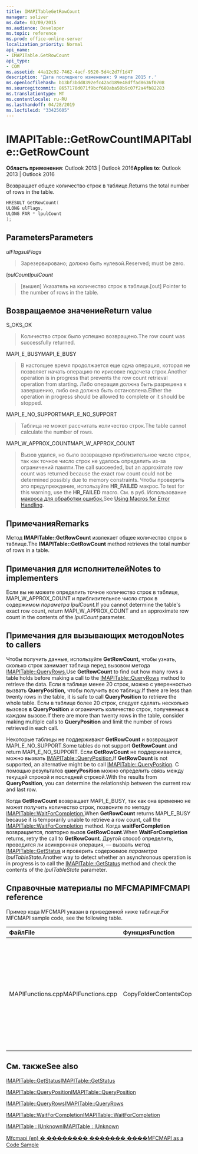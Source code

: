 ```yaml
---
title: IMAPITableGetRowCount
manager: soliver
ms.date: 03/09/2015
ms.audience: Developer
ms.topic: reference
ms.prod: office-online-server
localization_priority: Normal
api_name:
- IMAPITable.GetRowCount
api_type:
- COM
ms.assetid: 44a12c92-7462-4acf-9520-5d4c2d7f1d47
description: 'Дата последнего изменения: 9 марта 2015 г.'
ms.openlocfilehash: b13bf3bdd8392efc42ad189e48dffad8636f0708
ms.sourcegitcommit: 8657170d071f9bcf680aba50b9c07f2a4fb82283
ms.translationtype: MT
ms.contentlocale: ru-RU
ms.lasthandoff: 04/28/2019
ms.locfileid: "33425605"
---
```

# <a name="imapitablegetrowcount"></a><span data-ttu-id="11bb5-103">IMAPITable::GetRowCount</span><span class="sxs-lookup"><span data-stu-id="11bb5-103">IMAPITable::GetRowCount</span></span>

  
  
<span data-ttu-id="11bb5-104">**Область применения**: Outlook 2013 | Outlook 2016</span><span class="sxs-lookup"><span data-stu-id="11bb5-104">**Applies to**: Outlook 2013 | Outlook 2016</span></span> 
  
<span data-ttu-id="11bb5-105">Возвращает общее количество строк в таблице.</span><span class="sxs-lookup"><span data-stu-id="11bb5-105">Returns the total number of rows in the table.</span></span> 
  
```cpp
HRESULT GetRowCount(
ULONG ulFlags,
ULONG FAR * lpulCount
);
```

## <a name="parameters"></a><span data-ttu-id="11bb5-106">Parameters</span><span class="sxs-lookup"><span data-stu-id="11bb5-106">Parameters</span></span>

 <span data-ttu-id="11bb5-107">_ulFlags_</span><span class="sxs-lookup"><span data-stu-id="11bb5-107">_ulFlags_</span></span>
  
> <span data-ttu-id="11bb5-108">Зарезервировано; должно быть нулевой.</span><span class="sxs-lookup"><span data-stu-id="11bb5-108">Reserved; must be zero.</span></span>
    
 <span data-ttu-id="11bb5-109">_lpulCount_</span><span class="sxs-lookup"><span data-stu-id="11bb5-109">_lpulCount_</span></span>
  
> <span data-ttu-id="11bb5-110">[вышел] Указатель на количество строк в таблице.</span><span class="sxs-lookup"><span data-stu-id="11bb5-110">[out] Pointer to the number of rows in the table.</span></span>
    
## <a name="return-value"></a><span data-ttu-id="11bb5-111">Возвращаемое значение</span><span class="sxs-lookup"><span data-stu-id="11bb5-111">Return value</span></span>

<span data-ttu-id="11bb5-112">S_OK</span><span class="sxs-lookup"><span data-stu-id="11bb5-112">S_OK</span></span> 
  
> <span data-ttu-id="11bb5-113">Количество строк было успешно возвращено.</span><span class="sxs-lookup"><span data-stu-id="11bb5-113">The row count was successfully returned.</span></span>
    
<span data-ttu-id="11bb5-114">MAPI_E_BUSY</span><span class="sxs-lookup"><span data-stu-id="11bb5-114">MAPI_E_BUSY</span></span> 
  
> <span data-ttu-id="11bb5-115">В настоящее время продолжается еще одна операция, которая не позволяет начать операцию по ирисовке подсчета строк.</span><span class="sxs-lookup"><span data-stu-id="11bb5-115">Another operation is in progress that prevents the row count retrieval operation from starting.</span></span> <span data-ttu-id="11bb5-116">Либо операция должна быть разрешена к завершению, либо она должна быть остановлена.</span><span class="sxs-lookup"><span data-stu-id="11bb5-116">Either the operation in progress should be allowed to complete or it should be stopped.</span></span>
    
<span data-ttu-id="11bb5-117">MAPI_E_NO_SUPPORT</span><span class="sxs-lookup"><span data-stu-id="11bb5-117">MAPI_E_NO_SUPPORT</span></span> 
  
> <span data-ttu-id="11bb5-118">Таблица не может рассчитать количество строк.</span><span class="sxs-lookup"><span data-stu-id="11bb5-118">The table cannot calculate the number of rows.</span></span>
    
<span data-ttu-id="11bb5-119">MAPI_W_APPROX_COUNT</span><span class="sxs-lookup"><span data-stu-id="11bb5-119">MAPI_W_APPROX_COUNT</span></span> 
  
> <span data-ttu-id="11bb5-120">Вызов удался, но было возвращено приблизительное число строк, так как точное число строк не удалось определить из-за ограничений памяти.</span><span class="sxs-lookup"><span data-stu-id="11bb5-120">The call succeeded, but an approximate row count was returned because the exact row count could not be determined possibly due to memory constraints.</span></span> <span data-ttu-id="11bb5-121">Чтобы проверить это предупреждение, используйте **HR_FAILED** макрос.</span><span class="sxs-lookup"><span data-stu-id="11bb5-121">To test for this warning, use the **HR_FAILED** macro.</span></span> <span data-ttu-id="11bb5-122">См. в руб. Использование [макроса для обработки ошибок.](using-macros-for-error-handling.md)</span><span class="sxs-lookup"><span data-stu-id="11bb5-122">See [Using Macros for Error Handling](using-macros-for-error-handling.md).</span></span>
    
## <a name="remarks"></a><span data-ttu-id="11bb5-123">Примечания</span><span class="sxs-lookup"><span data-stu-id="11bb5-123">Remarks</span></span>

<span data-ttu-id="11bb5-124">Метод **IMAPITable::GetRowCount** извлекает общее количество строк в таблице.</span><span class="sxs-lookup"><span data-stu-id="11bb5-124">The **IMAPITable::GetRowCount** method retrieves the total number of rows in a table.</span></span> 
  
## <a name="notes-to-implementers"></a><span data-ttu-id="11bb5-125">Примечания для исполнителей</span><span class="sxs-lookup"><span data-stu-id="11bb5-125">Notes to implementers</span></span>

<span data-ttu-id="11bb5-126">Если вы не можете определить точное количество строк в таблице, MAPI_W_APPROX_COUNT и приблизительное число строк в содержимом _параметра lpulCount._</span><span class="sxs-lookup"><span data-stu-id="11bb5-126">If you cannot determine the table's exact row count, return MAPI_W_APPROX_COUNT and an approximate row count in the contents of the  _lpulCount_ parameter.</span></span> 
  
## <a name="notes-to-callers"></a><span data-ttu-id="11bb5-127">Примечания для вызывающих методов</span><span class="sxs-lookup"><span data-stu-id="11bb5-127">Notes to callers</span></span>

<span data-ttu-id="11bb5-128">Чтобы получить данные, используйте **GetRowCount,** чтобы узнать, сколько строк занимает таблица перед вызовом метода [IMAPITable::QueryRows.](imapitable-queryrows.md)</span><span class="sxs-lookup"><span data-stu-id="11bb5-128">Use **GetRowCount** to find out how many rows a table holds before making a call to the [IMAPITable::QueryRows](imapitable-queryrows.md) method to retrieve the data.</span></span> <span data-ttu-id="11bb5-129">Если в таблице менее 20 строк, можно с уверенностью вызвать **QueryPosition,** чтобы получить всю таблицу.</span><span class="sxs-lookup"><span data-stu-id="11bb5-129">If there are less than twenty rows in the table, it is safe to call **QueryPosition** to retrieve the whole table.</span></span> <span data-ttu-id="11bb5-130">Если в таблице более 20 строк, следует сделать несколько вызовов **в QueryPosition** и ограничить количество строк, полученных в каждом вызове.</span><span class="sxs-lookup"><span data-stu-id="11bb5-130">If there are more than twenty rows in the table, consider making multiple calls to **QueryPosition** and limit the number of rows retrieved in each call.</span></span> 
  
<span data-ttu-id="11bb5-131">Некоторые таблицы не поддерживают **GetRowCount** и возвращают MAPI_E_NO_SUPPORT.</span><span class="sxs-lookup"><span data-stu-id="11bb5-131">Some tables do not support **GetRowCount** and return MAPI_E_NO_SUPPORT.</span></span> <span data-ttu-id="11bb5-132">Если **GetRowCount** не поддерживается, можно вызвать [IMAPITable::QueryPosition.](imapitable-queryposition.md)</span><span class="sxs-lookup"><span data-stu-id="11bb5-132">If **GetRowCount** is not supported, an alternative might be to call [IMAPITable::QueryPosition](imapitable-queryposition.md).</span></span> <span data-ttu-id="11bb5-133">С помощью результатов **queryPosition** можно определить связь между текущей строкой и последней строкой.</span><span class="sxs-lookup"><span data-stu-id="11bb5-133">With the results from **QueryPosition**, you can determine the relationship between the current row and last row.</span></span> 
  
<span data-ttu-id="11bb5-134">Когда **GetRowCount** возвращает MAPI_E_BUSY, так как она временно не может получить количество строк, позвоните по методу [IMAPITable::WaitForCompletion.](imapitable-waitforcompletion.md)</span><span class="sxs-lookup"><span data-stu-id="11bb5-134">When **GetRowCount** returns MAPI_E_BUSY because it is temporarily unable to retrieve a row count, call the [IMAPITable::WaitForCompletion](imapitable-waitforcompletion.md) method.</span></span> <span data-ttu-id="11bb5-135">Когда **waitForCompletion** возвращается, повторно вызов **GetRowCount**.</span><span class="sxs-lookup"><span data-stu-id="11bb5-135">When **WaitForCompletion** returns, retry the call to **GetRowCount**.</span></span> <span data-ttu-id="11bb5-136">Другой способ определить, проводится ли асинхронная операция, — вызвать метод [IMAPITable::GetStatus](imapitable-getstatus.md) и проверить содержимое _параметра lpulTableState._</span><span class="sxs-lookup"><span data-stu-id="11bb5-136">Another way to detect whether an asynchronous operation is in progress is to call the [IMAPITable::GetStatus](imapitable-getstatus.md) method and check the contents of the  _lpulTableState_ parameter.</span></span> 
  
## <a name="mfcmapi-reference"></a><span data-ttu-id="11bb5-137">Справочные материалы по MFCMAPI</span><span class="sxs-lookup"><span data-stu-id="11bb5-137">MFCMAPI reference</span></span>

<span data-ttu-id="11bb5-138">Пример кода MFCMAPI указан в приведенной ниже таблице.</span><span class="sxs-lookup"><span data-stu-id="11bb5-138">For MFCMAPI sample code, see the following table.</span></span>
  
|<span data-ttu-id="11bb5-139">**Файл**</span><span class="sxs-lookup"><span data-stu-id="11bb5-139">**File**</span></span>|<span data-ttu-id="11bb5-140">**Функция**</span><span class="sxs-lookup"><span data-stu-id="11bb5-140">**Function**</span></span>|<span data-ttu-id="11bb5-141">**Примечание**</span><span class="sxs-lookup"><span data-stu-id="11bb5-141">**Comment**</span></span>|
|:-----|:-----|:-----|
|<span data-ttu-id="11bb5-142">MAPIFunctions.cpp</span><span class="sxs-lookup"><span data-stu-id="11bb5-142">MAPIFunctions.cpp</span></span>  <br/> |<span data-ttu-id="11bb5-143">CopyFolderContents</span><span class="sxs-lookup"><span data-stu-id="11bb5-143">CopyFolderContents</span></span>  <br/> |<span data-ttu-id="11bb5-144">MFCMAPI использует метод **IMAPITable::GetRowCount,** чтобы определить, сколько строк в исходных таблицах, чтобы можно было выделить память для выполнения копии.</span><span class="sxs-lookup"><span data-stu-id="11bb5-144">MFCMAPI uses the **IMAPITable::GetRowCount** method to determine how many rows are in the source table so memory can be allocated to perform the copy.</span></span>  <br/> |
   
## <a name="see-also"></a><span data-ttu-id="11bb5-145">См. также</span><span class="sxs-lookup"><span data-stu-id="11bb5-145">See also</span></span>



[<span data-ttu-id="11bb5-146">IMAPITable::GetStatus</span><span class="sxs-lookup"><span data-stu-id="11bb5-146">IMAPITable::GetStatus</span></span>](imapitable-getstatus.md)
  
[<span data-ttu-id="11bb5-147">IMAPITable::QueryPosition</span><span class="sxs-lookup"><span data-stu-id="11bb5-147">IMAPITable::QueryPosition</span></span>](imapitable-queryposition.md)
  
[<span data-ttu-id="11bb5-148">IMAPITable::QueryRows</span><span class="sxs-lookup"><span data-stu-id="11bb5-148">IMAPITable::QueryRows</span></span>](imapitable-queryrows.md)
  
[<span data-ttu-id="11bb5-149">IMAPITable::WaitForCompletion</span><span class="sxs-lookup"><span data-stu-id="11bb5-149">IMAPITable::WaitForCompletion</span></span>](imapitable-waitforcompletion.md)
  
[<span data-ttu-id="11bb5-150">IMAPITable : IUnknown</span><span class="sxs-lookup"><span data-stu-id="11bb5-150">IMAPITable : IUnknown</span></span>](imapitableiunknown.md)


[<span data-ttu-id="11bb5-151">Mfcmapi (en) � �������� ������� ����</span><span class="sxs-lookup"><span data-stu-id="11bb5-151">MFCMAPI as a Code Sample</span></span>](mfcmapi-as-a-code-sample.md)

